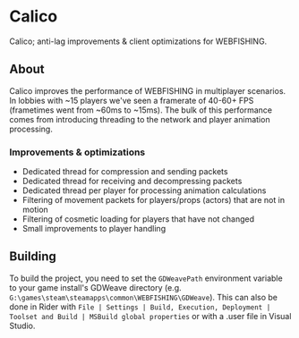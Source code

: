 # Calico

Calico; anti-lag improvements & client optimizations for WEBFISHING.

## About

Calico improves the performance of WEBFISHING in multiplayer scenarios. In lobbies with ~15 players we've seen a 
framerate of 40-60+ FPS (frametimes went from ~60ms to ~15ms). The bulk of this performance comes from introducing
threading to the network and player animation processing.

### Improvements & optimizations
* Dedicated thread for compression and sending packets
* Dedicated thread for receiving and decompressing packets
* Dedicated thread per player for processing animation calculations
* Filtering of movement packets for players/props (actors) that are not in motion
* Filtering of cosmetic loading for players that have not changed
* Small improvements to player handling

## Building

To build the project, you need to set the `GDWeavePath` environment variable to your game install's GDWeave directory (e.g. `G:\games\steam\steamapps\common\WEBFISHING\GDWeave`). This can also be done in Rider with `File | Settings | Build, Execution, Deployment | Toolset and Build | MSBuild global properties` or with a .user file in Visual Studio.
